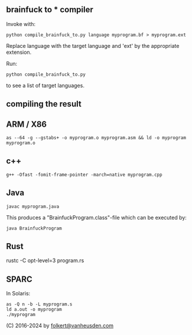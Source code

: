brainfuck to * compiler
-----------------------

Invoke with:

    python compile_brainfuck_to.py language myprogram.bf > myprogram.ext

Replace language with the target language and 'ext' by the appropriate extension.

Run:

    python compile_brainfuck_to.py

to see a list of target languages.


compiling the result
--------------------

ARM / X86
---------
    as --64 -g --gstabs+ -o myprogram.o myprogram.asm && ld -o myprogram myprogram.o


c++
---
    g++ -Ofast -fomit-frame-pointer -march=native myprogram.cpp


Java
----
    javac myprogram.java

This produces a "BrainfuckProgram.class"-file which can be executed by:

    java BrainfuckProgram


Rust
----

rustc -C opt-level=3 program.rs


SPARC
-----
In Solaris:

    as -Q n -b -L myprogram.s
    ld a.out -o myprogram
    ./myprogram


(C) 2016-2024 by folkert@vanheusden.com
